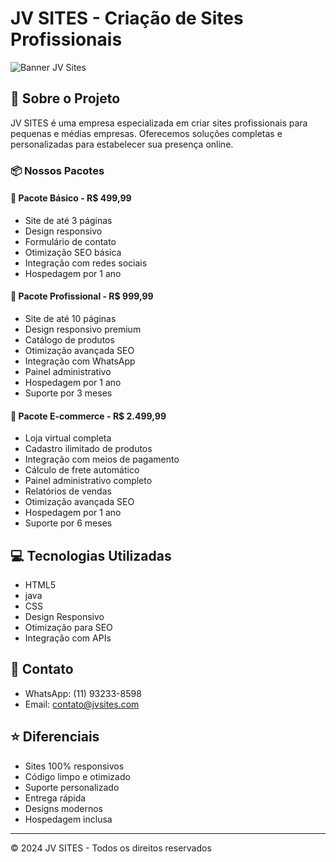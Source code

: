 # JV SITES - Criação de Sites Profissionais

![Banner JV Sites](https://img.shields.io/badge/JV%20SITES-Desenvolvimento%20Web-blue)

## 🚀 Sobre o Projeto

JV SITES é uma empresa especializada em criar sites profissionais para pequenas e médias empresas. Oferecemos soluções completas e personalizadas para estabelecer sua presença online.

### 📦 Nossos Pacotes

#### 🔹 Pacote Básico - R$ 499,99
- Site de até 3 páginas
- Design responsivo
- Formulário de contato
- Otimização SEO básica
- Integração com redes sociais
- Hospedagem por 1 ano

#### 🔹 Pacote Profissional - R$ 999,99
- Site de até 10 páginas
- Design responsivo premium
- Catálogo de produtos
- Otimização avançada SEO
- Integração com WhatsApp
- Painel administrativo
- Hospedagem por 1 ano
- Suporte por 3 meses

#### 🔹 Pacote E-commerce - R$ 2.499,99
- Loja virtual completa
- Cadastro ilimitado de produtos
- Integração com meios de pagamento
- Cálculo de frete automático
- Painel administrativo completo
- Relatórios de vendas
- Otimização avançada SEO
- Hospedagem por 1 ano
- Suporte por 6 meses

## 💻 Tecnologias Utilizadas

- HTML5
- java
- CSS
- Design Responsivo
- Otimização para SEO
- Integração com APIs

## 📱 Contato

- WhatsApp: (11) 93233-8598
- Email: contato@jvsites.com

## ⭐ Diferenciais

- Sites 100% responsivos
- Código limpo e otimizado
- Suporte personalizado
- Entrega rápida
- Designs modernos
- Hospedagem inclusa

---
© 2024 JV SITES - Todos os direitos reservados
